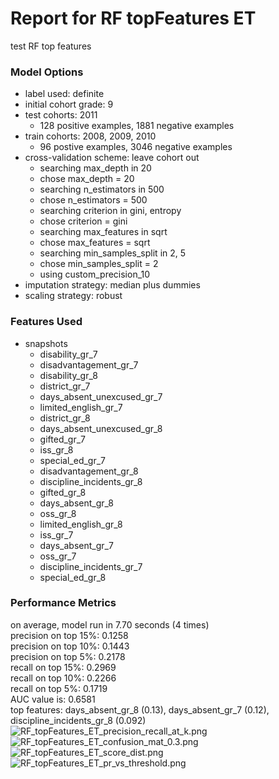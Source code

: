# Report for RF topFeatures ET
test RF top features

### Model Options
* label used: definite
* initial cohort grade: 9
* test cohorts: 2011
	 * 128 positive examples, 1881 negative examples
* train cohorts: 2008, 2009, 2010
	 * 96 postive examples, 3046 negative examples
* cross-validation scheme: leave cohort out
	 * searching max_depth in 20
	 * chose max_depth = 20
	 * searching n_estimators in 500
	 * chose n_estimators = 500
	 * searching criterion in gini, entropy
	 * chose criterion = gini
	 * searching max_features in sqrt
	 * chose max_features = sqrt
	 * searching min_samples_split in 2, 5
	 * chose min_samples_split = 2
	 * using custom_precision_10
* imputation strategy: median plus dummies
* scaling strategy: robust

### Features Used
* snapshots
	 * disability_gr_7
	 * disadvantagement_gr_7
	 * disability_gr_8
	 * district_gr_7
	 * days_absent_unexcused_gr_7
	 * limited_english_gr_7
	 * district_gr_8
	 * days_absent_unexcused_gr_8
	 * gifted_gr_7
	 * iss_gr_8
	 * special_ed_gr_7
	 * disadvantagement_gr_8
	 * discipline_incidents_gr_8
	 * gifted_gr_8
	 * days_absent_gr_8
	 * oss_gr_8
	 * limited_english_gr_8
	 * iss_gr_7
	 * days_absent_gr_7
	 * oss_gr_7
	 * discipline_incidents_gr_7
	 * special_ed_gr_8

### Performance Metrics
on average, model run in 7.70 seconds (4 times) <br/>precision on top 15%: 0.1258 <br/>precision on top 10%: 0.1443 <br/>precision on top 5%: 0.2178 <br/>recall on top 15%: 0.2969 <br/>recall on top 10%: 0.2266 <br/>recall on top 5%: 0.1719 <br/>AUC value is: 0.6581 <br/>top features: days_absent_gr_8 (0.13), days_absent_gr_7 (0.12), discipline_incidents_gr_8 (0.092)
![RF_topFeatures_ET_precision_recall_at_k.png](figs/RF_topFeatures_ET_precision_recall_at_k.png)
![RF_topFeatures_ET_confusion_mat_0.3.png](figs/RF_topFeatures_ET_confusion_mat_0.3.png)
![RF_topFeatures_ET_score_dist.png](figs/RF_topFeatures_ET_score_dist.png)
![RF_topFeatures_ET_pr_vs_threshold.png](figs/RF_topFeatures_ET_pr_vs_threshold.png)
